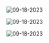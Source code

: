 # 

![09-18-2023](09-18-2023/IMG_2024.jpeg)

![09-18-2023](09-18-2023/IMG_2025_edited.jpeg)

![09-18-2023](09-18-2023/IMG_2026_edited.jpeg)
